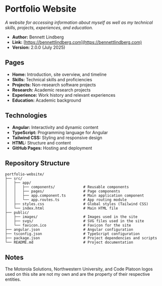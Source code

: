 # Portfolio Website

*A website for accessing information about myself as well as my technical skills, projects, experiences, and education.*

- **Author:** Bennett Lindberg
- **Link:** [https://bennettlindberg.com](https://bennettlindberg.com)
- **Version:** 2.0.0 (July 2025)

## Pages

- **Home:** Introduction, site overview, and timeline
- **Skills:** Technical skills and proficiencies
- **Projects:** Non-research software projects
- **Research:** Academic research projects
- **Experience:** Work history and relevant experiences
- **Education:** Academic background

## Technologies

- **Angular:** Interactivity and dynamic content
- **TypeScript:** Programming language for Angular
- **Tailwind CSS:** Styling and responsive design
- **HTML:** Structure and content
- **GitHub Pages:** Hosting and deployment

## Repository Structure

```
portfolio-website/
├── src/
│   ├── app/
│   │   ├── components/             # Reusable components
│   │   ├── pages/                  # Page components
│   │   ├── app.component.ts        # Main application component
│   │   └── app.routes.ts           # App routing module
│   ├── styles.css                  # Global styles (Tailwind CSS)
│   └── index.html                  # Main HTML file
├── public/
│   ├── images/                     # Images used in the site
│   ├── svgs/                       # SVG files used in the site
│   └── favicon.ico                 # Favicon for the site
├── angular.json                    # Angular configuration
├── tsconfig.json                   # TypeScript configuration
├── package.json                    # Project dependencies and scripts
└── README.md                       # Project documentation
```

## Notes

The Motorola Solutions, Northwestern University, and Code Platoon logos used on this site are not my own and are the property of their respective entities.